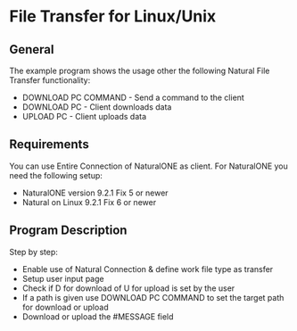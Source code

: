 # File Transfer for Linux/Unix #

## General ##
The example program shows the usage other the following Natural File Transfer functionality:

* DOWNLOAD PC COMMAND - Send a command to the client
* DOWNLOAD PC - Client downloads data
* UPLOAD PC - Client uploads data

## Requirements ##

You can use Entire Connection of NaturalONE as client. For NaturalONE you need the following setup:

* NaturalONE version 9.2.1 Fix 5 or newer
* Natural on Linux 9.2.1 Fix 6 or newer

## Program Description ##
Step by step:

* Enable use of Natural Connection & define work file type as transfer
* Setup user input page
* Check if D for download of U for upload is set by the user
* If a path is given use DOWNLOAD PC COMMAND to set the target path for download or upload
* Download or upload the #MESSAGE field
